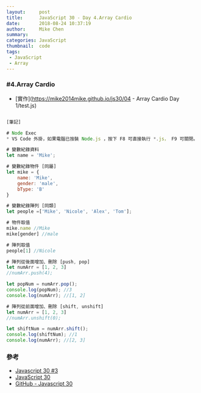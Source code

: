 ```yaml
---
layout:     post
title:      JavaScript 30 - Day 4.Array Cardio
date:       2018-08-24 10:37:19
author:     Mike Chen
summary:    
categories: JavaScript
thumbnail:  code
tags:
 - JavaScript
 - Array
---
```



### #4.Array Cardio
* [實作](https://mike2014mike.github.io/js30/04 - Array Cardio Day 1/test.js)

```js

[筆記]

# Node Exec
* VS Code 外掛，如果電腦已按裝 Node.js ，按下 F8 可直接執行 *.js， F9 可關閉。

# 變數紀錄資料
let name = 'Mike';

# 變數紀錄物件 [同屬]
let mike = {
    name: 'Mike',
    gender: 'male',
    bType: 'B'
}

# 變數紀錄陣列 [同類]
let people =['Mike', 'Nicole', 'Alex', 'Tom'];

# 物件取值
mike.name //Mike
mike[gender] //male

# 陣列取值
people[1] //Nicole

# 陣列從後面增加、刪除 [push, pop]
let numArr = [1, 2, 3]
//numArr.push(4);

let popNum = numArr.pop();
console.log(popNum); //3
console.log(numArr); //[1, 2]

# 陣列從前面增加、刪除 [shift, unshift]
let numArr = [1, 2, 3]
//numArr.unshift(0);

let shiftNum = numArr.shift();
console.log(shiftNum); //1
console.log(numArr); //[2, 3]
```

### 參考
* [Javascript 30 #3](https://www.youtube.com/watch?v=T-6LN1iQd1U)
* [JavaScript 30](https://javascript30.com/)
* [GitHub - Javascript 30](https://github.com/wesbos/JavaScript30)